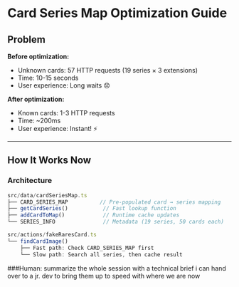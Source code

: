 # Card Series Map Optimization Guide

## Problem

**Before optimization:**
- Unknown cards: 57 HTTP requests (19 series × 3 extensions)
- Time: 10-15 seconds
- User experience: Long waits 😞

**After optimization:**
- Known cards: 1-3 HTTP requests
- Time: ~200ms
- User experience: Instant! ⚡

---

## How It Works Now

### Architecture

```typescript
src/data/cardSeriesMap.ts
├── CARD_SERIES_MAP          // Pre-populated card → series mapping
├── getCardSeries()           // Fast lookup function
├── addCardToMap()            // Runtime cache updates
└── SERIES_INFO               // Metadata (19 series, 50 cards each)

src/actions/fakeRaresCard.ts
└── findCardImage()
    ├── Fast path: Check CARD_SERIES_MAP first
    └── Slow path: Search all series, then cache result
```

###Human: summarize the whole session with a technical brief i can hand over to a jr. dev to bring them up to speed with where we are now
